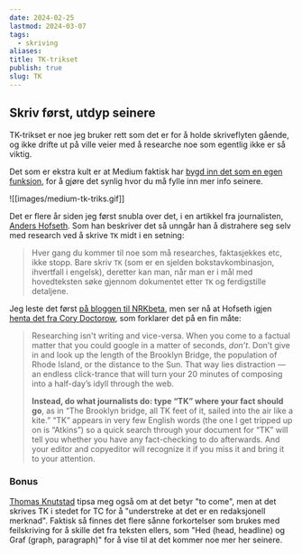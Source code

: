 ```yaml
---
date: 2024-02-25
lastmod: 2024-03-07
tags:
  - skriving
aliases: 
title: TK-trikset
publish: true
slug: TK
---
```


## Skriv først, utdyp seinere

TK-trikset er noe jeg bruker rett som det er for å holde skriveflyten gående, og ikke drifte ut på ville veier med å researche noe som egentlig ikke er så viktig.

Det som er ekstra kult er at Medium faktisk har [bygd inn det som en egen funksjon](https://medium.com/blogging-guide/tk-notes-mediums-little-known-feature-used-when-editing-articles-f94a0c0f419d), for å gjøre det synlig hvor du må fylle inn mer info seinere.

![[images/medium-tk-triks.gif]]

Det er flere år siden jeg først snubla over det, i en artikkel fra journalisten, [Anders Hofseth](https://nrkbeta.no/author/andorand-2-2-2-2-2-2-2-2-2-2-2-2-2-2-2-2-2-2-2-2-2/). Som han beskriver det så unngår han å distrahere seg selv med research ved å skrive `TK` midt i en setning:

> Hver gang du kommer til noe som må researches, faktasjekkes etc, ikke stopp. Bare skriv `TK` (som er en sjelden bokstavkombinasjon, ihvertfall i engelsk), deretter kan man, når man er i mål med hovedteksten søke gjennom dokumentet etter `TK` og ferdigstille detaljene.

Jeg leste det først [på bloggen til NRKbeta](https://nrkbeta.no/2011/03/19/aldri-mer-distrahert/), men ser nå at Hofseth igjen [henta det fra Cory Doctorow](http://www.locusmag.com/Features/2009/01/cory-doctorow-writing-in-age-of.html), som forklarer det på en fin måte:

> Researching isn't writing and vice-versa. When you come to a factual matter that you could google in a matter of seconds, _don’t_. Don’t give in and look up the length of the Brooklyn Bridge, the population of Rhode Island, or the distance to the Sun. That way lies distraction — an endless click-trance that will turn your 20 minutes of composing into a half-day’s idyll through the web.  
> 
> **Instead, do what journalists do: type “TK” where your fact should go**, as in “The Brooklyn bridge, all TK feet of it, sailed into the air like a kite.” “TK” appears in very few English words (the one I get tripped up on is “Atkins”) so a quick search through your document for “TK” will tell you whether you have any fact-checking to do afterwards. And your editor and copyeditor will recognize it if you miss it and bring it to your attention.

### Bonus

[Thomas Knutstad](https://www.linkedin.com/in/thomasknutstad/) tipsa meg også om at det betyr "to come", men at det skrives TK i stedet for TC for å "understreke at det er en redaksjonell merknad". Faktisk så finnes det flere sånne forkortelser som brukes med feilskriving for å skille det fra teksten ellers, som "Hed (head, headline) og Graf (graph, paragraph)" for å vise til at det kommer noe mer her seinere.
